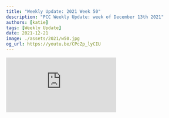 ```yaml
---
title: "Weekly Update: 2021 Week 50"
description: "PCC Weekly Update: week of December 13th 2021"
authors: [katie]
tags: [Weekly Update]
date: 2021-12-21
image: ./assets/2021/w50.jpg
og_url: https://youtu.be/CPcZp_lyCIU
---
```


<iframe src="https://www.youtube.com/embed/CPcZp_lyCIU" title="YouTube video player" frameborder="0" allow="accelerometer; autoplay; clipboard-write; encrypted-media; gyroscope; picture-in-picture" allowFullScreen></iframe>

<!--truncate-->
